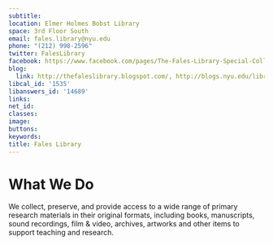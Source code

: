 ```yaml
---
subtitle: 
location: Elmer Holmes Bobst Library
space: 3rd Floor South
email: fales.library@nyu.edu
phone: "(212) 998-2596"
twitter: FalesLibrary
facebook: https://www.facebook.com/pages/The-Fales-Library-Special-Collections/17109903729?fref=ts
blog:
  link: http://thefaleslibrary.blogspot.com/, http://blogs.nyu.edu/library/sp.collections/
libcal_id: '1535'
libanswers_id: '14689'
links: 
net_id: 
classes: 
image: 
buttons: 
keywords: 
title: Fales Library
---
```


# What We Do

We collect, preserve, and provide access to a wide range of primary research materials in their original formats, including books, manuscripts, sound recordings, film & video, archives, artworks and other items to support teaching and research.